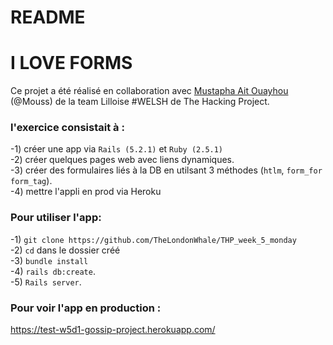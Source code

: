 # README

# I LOVE FORMS

Ce projet a été réalisé  en collaboration avec <a href = "https://github.com/Kirimari">Mustapha Ait Ouayhou</a> (@Mouss)
de la team Lilloise #WELSH de The Hacking Project. 

<h3>l'exercice consistait à :</h3>

-1) créer une app via ```Rails (5.2.1)``` et ```Ruby (2.5.1)``` </br>
-2) créer quelques pages web avec liens dynamiques. </br>
-3) créer des formulaires liés à la DB en utilsant 3 méthodes (```htlm```, ```form_for``` ```form_tag```). </br>
-4) mettre l'appli en prod via Heroku</br>

<h3>Pour utiliser l'app:</h3>

-1) ```git clone https://github.com/TheLondonWhale/THP_week_5_monday```</br>
-2) ```cd``` dans le dossier créé</br>
-3) ```bundle install```</br>
-4) ```rails db:create```.</br>
-5) ```Rails server```.</br>

<h3>Pour voir l'app en production :</h3>

https://test-w5d1-gossip-project.herokuapp.com/



